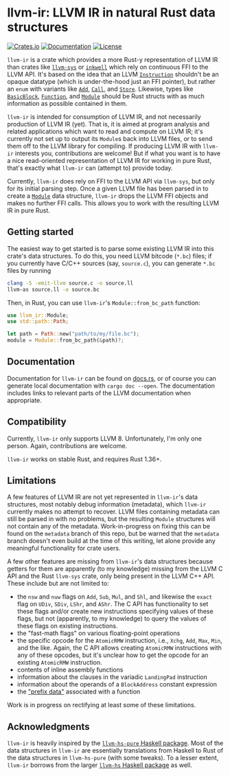 # llvm-ir: LLVM IR in natural Rust data structures

[![Crates.io](http://meritbadge.herokuapp.com/llvm-ir)](https://crates.io/crates/llvm-ir)
[![Documentation](https://docs.rs/llvm-ir/badge.svg)](https://docs.rs/llvm-ir)
[![License](https://img.shields.io/badge/license-MIT-blue.svg)](https://raw.githubusercontent.com/cdisselkoen/llvm-ir/master/LICENSE)

`llvm-ir` is a crate which provides a more Rust-y representation of LLVM IR
than crates like [`llvm-sys`] or [`inkwell`] which rely on continuous FFI to
the LLVM API.
It's based on the idea that an LLVM [`Instruction`] shouldn't be an opaque
datatype (which is under-the-hood just an FFI pointer), but rather an `enum`
with variants like [`Add`], [`Call`], and [`Store`].
Likewise, types like [`BasicBlock`], [`Function`], and [`Module`] should be
Rust structs with as much information as possible contained in them.

`llvm-ir` is intended for consumption of LLVM IR, and not necessarily
production of LLVM IR (yet).
That is, it is aimed at program analysis and related applications which want
to read and compute on LLVM IR; it's currently not set up to output its
`Module`s back into LLVM files, or to send them off to the LLVM library for
compiling.
If producing LLVM IR with `llvm-ir` interests you, contributions are welcome!
But if what you want is to have a nice read-oriented representation of LLVM
IR for working in pure Rust, that's exactly what `llvm-ir` can (attempt to)
provide today.

Currently, `llvm-ir` does rely on FFI to the LLVM API via `llvm-sys`, but
only for its initial parsing step.
Once a given LLVM file has been parsed in to create a [`Module`] data
structure, `llvm-ir` drops the LLVM FFI objects and makes no further FFI
calls.
This allows you to work with the resulting LLVM IR in pure Rust.

## Getting started
The easiest way to get started is to parse some existing LLVM IR into this
crate's data structures.
To do this, you need LLVM bitcode (`*.bc`) files; if you currently have C/C++
sources (say, `source.c`), you can generate `*.bc` files by running
```bash
clang -S -emit-llvm source.c -o source.ll
llvm-as source.ll -o source.bc
```
Then, in Rust, you can use `llvm-ir`'s `Module::from_bc_path` function:
```rust
use llvm_ir::Module;
use std::path::Path;

let path = Path::new("path/to/my/file.bc");
module = Module::from_bc_path(&path)?;
```

## Documentation
Documentation for `llvm-ir` can be found on [docs.rs](https://docs.rs/llvm-ir),
or of course you can generate local documentation with `cargo doc --open`.
The documentation includes links to relevant parts of the LLVM documentation
when appropriate.

## Compatibility
Currently, `llvm-ir` only supports LLVM 8. Unfortunately, I'm only one
person. Again, contributions are welcome.

`llvm-ir` works on stable Rust, and requires Rust 1.36+.

## Limitations
A few features of LLVM IR are not yet represented in `llvm-ir`'s data
structures, most notably debug information (metadata), which `llvm-ir`
currently makes no attempt to recover.
LLVM files containing metadata can still be parsed in with no problems, but
the resulting `Module` structures will not contain any of the metadata.
Work-in-progress on fixing this can be found on the `metadata` branch of this
repo, but be warned that the `metadata` branch doesn't even build at the time
of this writing, let alone provide any meaningful functionality for crate
users.

A few other features are missing from `llvm-ir`'s data structures because
getters for them are apparently (to my knowledge) missing from the LLVM C API
and the Rust `llvm-sys` crate, only being present in the LLVM C++ API.
These include but are not limited to:

- the `nsw` and `nuw` flags on `Add`, `Sub`, `Mul`, and `Shl`, and likewise
the `exact` flag on `UDiv`, `SDiv`, `LShr`, and `AShr`. The C API has
functionality to set these flags and/or create new instructions specifying
values of these flags, but not (apparently, to my knowledge) to query the
values of these flags on existing instructions.
- the "fast-math flags" on various floating-point operations
- the specific opcode for the `AtomicRMW` instruction, i.e., `Xchg`, `Add`,
`Max`, `Min`, and the like. Again, the C API allows creating `AtomicRMW`
instructions with any of these opcodes, but it's unclear how to get the
opcode for an existing `AtomicRMW` instruction.
- contents of inline assembly functions
- information about the clauses in the variadic `LandingPad` instruction
- information about the operands of a `BlockAddress` constant expression
- the ["prefix data"](https://releases.llvm.org/8.0.0/docs/LangRef.html#prefix-data)
associated with a function

Work is in progress on rectifying at least some of these limitations.

## Acknowledgments
`llvm-ir` is heavily inspired by the [`llvm-hs-pure` Haskell package].
Most of the data structures in `llvm-ir` are essentially translations from
Haskell to Rust of the data structures in `llvm-hs-pure` (with some tweaks).
To a lesser extent, `llvm-ir` borrows from the larger [`llvm-hs` Haskell
package] as well.

[`llvm-sys`]: https://crates.io/crates/llvm-sys
[`inkwell`]: https://github.com/TheDan64/inkwell
[`llvm-hs-pure` Haskell package]: http://hackage.haskell.org/package/llvm-hs-pure
[`llvm-hs` Haskell package]: http://hackage.haskell.org/package/llvm-hs
[`Instruction`]: https://docs.rs/llvm-ir/~0/llvm-ir/struct.Instruction.html
[`Add`]: https://docs.rs/llvm-ir/~0/llvm-ir/instruction/struct.Add.html
[`Call`]: https://docs.rs/llvm-ir/~0/llvm-ir/instruction/struct.Call.html
[`Store`]: https://docs.rs/llvm-ir/~0/llvm-ir/instruction/struct.Store.html
[`BasicBlock`]: https://docs.rs/llvm-ir/~0/llvm-ir/struct.BasicBlock.html
[`Function`]: https://docs.rs/llvm-ir/~0/llvm-ir/struct.Function.html
[`Module`]: https://docs.rs/llvm-ir/~0/llvm-ir/struct.Module.html
